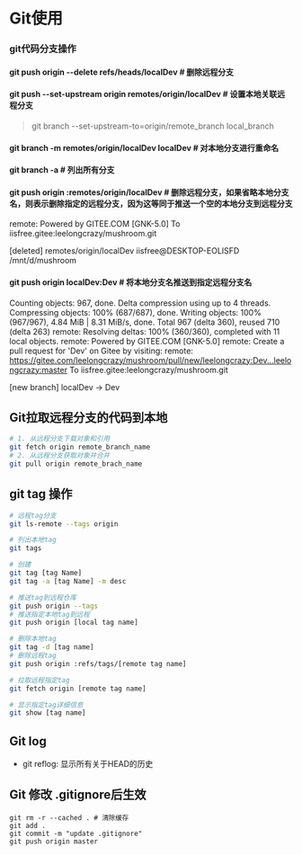 # Git使用

### git代码分支操作

#### git push origin --delete refs/heads/localDev   # 删除远程分支

####  git push --set-upstream origin remotes/origin/localDev  # 设置本地关联远程分支

> git branch --set-upstream-to=origin/remote_branch local_branch

#### git branch -m remotes/origin/localDev localDev   # 对本地分支进行重命名


#### git branch -a   # 列出所有分支
#### git push origin :remotes/origin/localDev   # 删除远程分支，如果省略本地分支名，则表示删除指定的远程分支，因为这等同于推送一个空的本地分支到远程分支
remote: Powered by GITEE.COM [GNK-5.0]
To iisfree.gitee:leelongcrazy/mushroom.git

[deleted]         remotes/origin/localDev
iisfree@DESKTOP-EOLISFD /mnt/d/mushroom
#### git push origin localDev:Dev    # 将本地分支名推送到指定远程分支名
Counting objects: 967, done.
Delta compression using up to 4 threads.
Compressing objects: 100% (687/687), done.
Writing objects: 100% (967/967), 4.84 MiB | 8.31 MiB/s, done.
Total 967 (delta 360), reused 710 (delta 263)
remote: Resolving deltas: 100% (360/360), completed with 11 local objects.
remote: Powered by GITEE.COM [GNK-5.0]
remote: Create a pull request for 'Dev' on Gitee by visiting:
remote:     https://gitee.com/leelongcrazy/mushroom/pull/new/leelongcrazy:Dev...leelongcrazy:master
To iisfree.gitee:leelongcrazy/mushroom.git

[new branch]      localDev -> Dev

## Git拉取远程分支的代码到本地

``` bash
# 1. 从远程分支下载对象和引用
git fetch origin remote_branch_name
# 2. 从远程分支获取对象并合并
git pull origin remote_brach_name
```

## git tag 操作
``` bash
# 远程tag分支
git ls-remote --tags origin

# 列出本地tag
git tags

# 创建
git tag [tag Name]
git tag -a [tag Name] -m desc

# 推送tag到远程仓库
git push origin --tags
# 推送指定本地tag到远程
git push origin [local tag name]

# 删除本地tag
git tag -d [tag name]
# 删除远程tag
git push origin :refs/tags/[remote tag name]

# 拉取远程指定tag
git fetch origin [remote tag name]

# 显示指定tag详细信息
git show [tag name]
```



## Git log

* git reflog:  显示所有关于HEAD的历史



## Git 修改 .gitignore后生效
```
git rm -r --cached . # 清除缓存
git add .
git commit -m "update .gitignore"
git push origin master
```